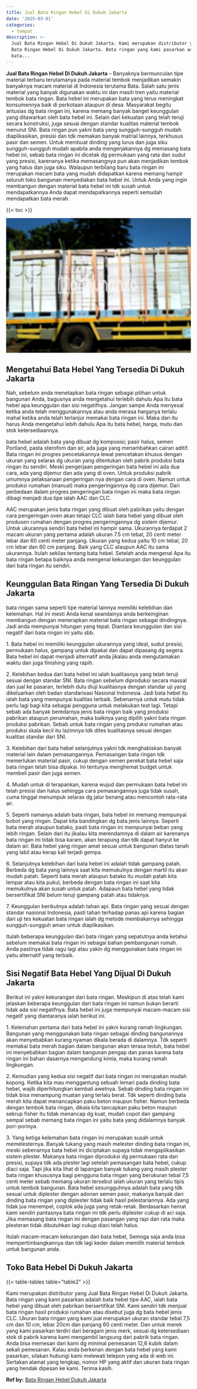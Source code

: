 ```yaml
---
title: Jual Bata Ringan Hebel Di Dukuh Jakarta
date: '2025-03-01'
categories:
  - tempat
description: >-
  Jual Bata Ringan Hebel Di Dukuh Jakarta. Kami merupakan distributor yang Jual
  Bata Ringan Hebel Di Dukuh Jakarta. Bata ringan yang kami pasarkan adalah
  bata...
---
```


**Jual Bata Ringan Hebel Di Dukuh Jakarta** – Banyaknya bermunculan tipe material terbaru terutamanya pada material tembok menjadikan semakin banyaknya macam material di Indonesia terutama Bata. Salah satu jenis material yang banyak digunakan waktu ini dan masih tren yaitu material tembok bata ringan. Bata hebel ini merupakan bata yang terus meningkat konsumennya baik di perkotaan ataupun di desa. Masyarakat begitu antusias dg bata ringan ini, karena memang banyak banget keunggulan yang ditawarkan oleh bata hebel ini. Selain dari kekuatan yang telah teruji secara konstruksi, juga sesuai dengan standar kualitas material tembok menurut SNI. Bata ringan pun yakni bata yang sungguh-sungguh mudah diaplikasikan, presisi dan tdk memakan banyak matrial lainnya, terkhusus pasir dan semen. Untuk membuat dinding yang lurus dan juga siku sungguh-sungguh mudah apabila anda mengerjakannya dg memasang bata hebel ini, sebab bata ringan ini dicetak dg permukaan yang rata dan sudut yang presisi, karenanya ketika memasangnya pun akan menjadikan tembok yang halus dan juga siku. Walaupun terbilang baru bata ringan ini merupakan macam bata yang mudah didapatkan karena memang hampir seluruh toko bangunan menyediakan bata hebel ini. Untuk Anda yang ingin membangun dengan material bata hebel ini tdk susah untuk mendapatkannya Anda dapat mendapatkannya seperti semudah mendapatkan bata merah.

{{< toc >}}

![Jual Bata Ringan Hebel Di Dukuh Jakarta](/images/jual-hebel-murah-19.png)

## Mengetahui Bata Hebel Yang Tersedia Di Dukuh Jakarta

Nah, sebelum anda menetapkan bata ringan sebagai pilihan untuk bangunan Anda, bagusnya anda mengetahui terlebih dahulu Apa itu bata hebel apa keunggulan dan sisi negatifnya. Jangan sampe Anda menyesal ketika anda telah menggunakannya atau anda merasa harganya terlalu mahal ketika anda telah terlanjur memakai bata ringan ini. Maka dari itu harus Anda mengetahui lebih dahulu Apa itu bata hebel, harga, mutu dan stok ketersediaannya.

bata hebel adalah bata yang dibuat dg komposisi; pasir halus, semen Portland, pasta sterofom dan air, ada juga yang menambahkan cairan aditif. Bata ringan ini progres pencetakannya lewat pencetakan khusus dengan ukuran yang selaras dg ukuran yang ditentukan oleh pabrik produksi bata ringan itu sendiri. Meski pengerjaan pengeringan bata hebel ini ada dua cara, ada yang dijemur dan ada yang di oven. Untuk produksi pabrik umumnya pelaksanaan pengeringan nya dengan cara di oven. Namun untuk produksi rumahan (manual) maka pengeringannya dg cara dijemur. Dari perbedaan dalam progres pengeringan bata ringan ini maka bata ringan dibagi menjadi dua tipe ialah AAC dan CLC.

AAC merupakan jenis bata ringan yang dibuat oleh pabrikan yaitu dengan cara pengeringan oven akan tetapi CLC ialah bata hebel yang dibuat oleh produsen rumahan dengan progres pengeringannya dg sistem dijemur. Untuk ukurannya sendiri bata hebel ini hampir sama. Ukurannya terdapat 2 macam ukuran yang pertama adalah ukuran 7.5 cm tebal, 20 centi meter lebar dan 60 centi meter panjang. Ukuran yang kedua yaitu 10 cm tebal, 20 cm lebar dan 60 cm panjang. Baik yang CLC ataupun AAC itu sama ukurannya. Itulah sekilas tentang bata hebel. Setelah anda mengenal Apa itu bata ringan betapa baiknya anda mengenal kekurangan dan keunggulan dari bata ringan itu sendiri.

## Keunggulan Bata Ringan Yang Tersedia Di Dukuh Jakarta

bata ringan sama seperti tipe material lainnya memiliki kelebihan dan kelemahan. Hal ini mesti Anda kenal seandainya anda berkeinginan membangun dengan menerapkan material bata ringan sebagai dindingnya. Jadi anda mempunyai hitungan yang tepat. Diantara keunggulan dan sisi negatif dari bata ringan ini yaitu sbb.

1\. Bata hebel ini memiliki keunggulan ukurannya yang ideal, sudut presisi, permukaan halus, gampang untuk dipakai dan dapat dipasang dg segera. Bata hebel ini dapat menjadi alternatif anda jikalau anda mengutamakan waktu dan juga finishing yang rapih.

2\. Kelebihan kedua dari bata hebel ini ialah kualitasnya yang telah teruji sesuai dengan standar SNI. Bata ringan sebelum diproduksi secara massal dan jual ke pasaran, terlebih dulu diuji kualitasnya dengan standar uji yang dikeluarkan oleh badan standarisasi Nasional Indonesia. Jadi bata hebel itu ialah bata yang mempunyai kualitas terbaik. Sebenarnya untuk mutu tidak perlu lagi bagi kita sebagai pengguna untuk melakukan test lagi. Tetapi sebab ada banyak beredarnya jenis bata ringan baik yang produksi pabrikan ataupun perumahan, maka baiknya yang dipilih yakni bata ringan produksi pabrikan. Sebab untuk bata ringan yang produksi rumahan atau produksi skala kecil itu lazimnya tdk dites kualitasnya sesuai dengan kualitas standar dari SNI.

3\. Kelebihan dari bata hebel selanjutnya yakni tdk menghabiskan banyak material lain dalam pemasangannya. Pemasangan bata ringan tdk memerlukan material pasir, cukup dengan semen perekat bata hebel saja bata ringan telah bisa dipakai. Ini tentunya menghemat budget untuk membeli pasir dan juga semen.

4\. Mudah untuk di terapankan, karena wujud dan permukaan bata hebel ini telah presisi dan halus sehingga cara pemasangannya juga tidak susah, cuma tinggal menumpuk selaras dg jalur benang atau mencontoh rata-rata air.

5\. Seperti namanya adalah bata ringan, bata hebel ini memang mempunyai bobot yang ringan. Dapat kita bandingkan dg bata jenis lainnya. Seperti bata merah ataupun batako, pasti bata ringan ini mempunyai beban yang lebih ringan. Selain dari itu jikalau kita merendamnya di dalam air karenanya bata ringan ini tidak bisa karam, akan terapung dan tdk dapat hanyut ke dalam air. Bata hebel yang ringan amat sesuai untuk bangunan diatas tanah yang labil atau kerap kali terjadi gempa.

6\. Selanjutnya kelebihan dari bata hebel ini adalah tidak gampang patah. Berbeda dg bata yang lainnya saat kita memukulnya dengan martil itu akan mudah patah. Seperti bata merah ataupun batako itu mudah patah kita lempar atau kita pukul, berbeda dengan bata ringan ini saat kita memukulnya akan susah untuk patah. Adapaun bata hebel yang tidak bersertifikat SNI belum teruji gampang patah atau tidaknya.

7\. Keunggulan berikutnya adalah tahan api. Bata ringan yang sesuai dengan standar nasional Indonesia, pasti tahan terhadap panas api karena bagian dari uji tes kekuatan bata ringan ialah dg metode membakarnya sehingga sungguh-sungguh aman untuk diaplikasikan.

Itulah beberapa keunggulan dari bata ringan yang sepatutnya anda ketahui sebelum memakai bata ringan ini sebagai bahan pembangunan rumah. Anda pastinya tidak ragu lagi atau yakin dg menggunakan bata ringan ini yaitu alternatif yang terbaik.

## Sisi Negatif Bata Hebel Yang Dijual Di Dukuh Jakarta

Berikut ini yakni kekurangan dari bata ringan. Meskipun di atas telah kami jelaskan beberapa keunggulan dari bata ringan ini namun bukan berarti tidak ada sisi negatifnya. Bata hebel ini juga mempunyai macam-macam sisi negatif yang diantaranya ialah berikut ini.

1\. Kelemahan pertama dari bata hebel ini yakni kurang ramah lingkungan. Bangunan yang menggunakan bata ringan sebagai dinding bangunannya akan menyebabkan kurang nyaman dikala berada di dalamnya. Tdk seperti memakai bata merah bagian dalam bangunan akan terasa teduh, bata hebel ini menyebabkan bagian dalam bangunan pengap dan panas karena bata ringan ini bahan dasarnya mengandung kimia, maka kurang ramah lingkungan.

2\. Kemudian yang kedua sisi negatif dari bata ringan ini merupakan mudah kopong. Ketika kita mau menggantung sebuah lemari pada dinding bata hebel, wajib diperhitungkan kembali awetnya. Sebab dinding bata ringan ini tidak bisa menampung muatan yang terlalu berat. Tdk seperti dinding bata merah kita dapat menancapkan paku beton maupun fisher. Namun berbeda dengan tembok bata ringan, dikala kita tancapkan paku beton maupun sekrup fisher itu tidak menancap dg kuat, mudah copot dan gampang sempal sebab memang bata ringan ini yaitu bata yang didalamnya banyak pori-porinya.

3\. Yang ketiga kelemahan bata ringan ini merupakan susah untuk memelesternya. Banyak tukang yang masih melester dinding bata ringan ini, meski sebenarnya bata hebel ini diciptakan supaya tidak mengaplikasikan sistem plester. Makanya bata ringan diproduksi dg permukaan rata dan presisi, supaya tdk ada plester lagi setelah pemasangan bata hebel, cukup diaci saja. Tapi jika kita lihat di lapangan banyak tukang yang masih plester bata ringan khususnya bagi pengguna bata ringan yang berukuran tebal 7,5 centi meter sebab memang ukuran tersebut ialah ukuran yang terlalu tipis untuk tembok bangunan. Bata hebel sesungguhnya adalah bata yang tdk sesuai untuk diplester dengan adonan semen pasir, makanya banyak dari dinding bata ringan yang diplester tidak baik hasil pelestariannya. Ada yang tidak jua menempel, coplok ada juga yang retak-retak. Berdasarkan hemat kami sendiri pantasnya bata ringan ini tdk perlu diplester cukup di aci saja. Jika memasang bata ringan ini dengan pasangan yang rapi dan rata maka plesteran tidak dibutuhkan lagi cukup diaci telah halus.

Itulah macam-macam kekurangan dari bata hebel, Semoga saja anda bisa mempertimbangkannya dan tdk lagi keder dalam memilih material tembok untuk bangunan anda.

## Toko Bata Hebel Di Dukuh Jakarta

{{< table-tables table="table2" >}}

Kami merupakan distributor yang Jual Bata Ringan Hebel Di Dukuh Jakarta. Bata ringan yang kami pasarkan adalah bata hebel tipe AAC, ialah bata hebel yang dibuat oleh pabrikan bersertifikat SNI. Kami sendiri tdk menjual bata ringan hasil produksi rumahan atau disebut juga dg bata hebel jenis CLC. Ukuran bata ringan yang kami jual merupakan ukuran standar tebal 7,5 cm dan 10 cm, lebar 20cm dan panjang 60 centi meter. Dan untuk merek yang kami pasarkan terdiri dari beragam jenis merk, sesuai dg ketersediaan stok di pabrik karena kami mengambil langsung dari pabrik bata ringan. Anda bisa memesan dari kami dg minimal pemesanan 12,6 kubik dalam sekali pemesanan. Kalau anda berkenan dengan bata hebel yang kami pasarkan, silakan hubungi kami melewati telepon yang ada di web ini. Sertakan alamat yang lengkap, nomor HP yang aktif dan ukuran bata ringan yang hendak dipesan ke kami. Terima kasih.

**Ref by:** [Bata Ringan Hebel Dukuh Jakarta](https://id.wikipedia.org/wiki/Bata)
